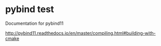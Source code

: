 # pybind test

Documentation for pybind11

http://pybind11.readthedocs.io/en/master/compiling.html#building-with-cmake
